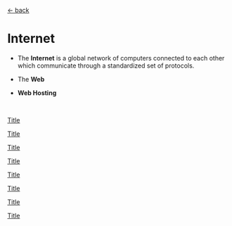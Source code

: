 [&larr; back](./../README.md)

# Internet

- The **Internet** is a global network of computers connected to each other which communicate through a standardized set of protocols.

- The **Web**

- **Web Hosting**

<br>

[Title](https://cs.fyi/guide/how-does-internet-work)

[Title](https://developer.mozilla.org/en-US/docs/Learn/Getting_started_with_the_web/How_the_Web_works)

[Title](https://cs.fyi/guide/http-in-depth)

[Title](https://www.cloudflare.com/en-gb/learning/dns/glossary/what-is-a-domain-name/)

[Title](https://developer.mozilla.org/en-US/docs/Learn/Common_questions/Web_mechanics/What_is_a_domain_name)

[Title](https://www.cloudflare.com/en-gb/learning/dns/what-is-dns/)

[Title](https://web.dev/howbrowserswork/)

[Title](https://developer.mozilla.org/en-US/docs/Web/Performance/How_browsers_work)
